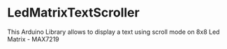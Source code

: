 # LedMatrixTextScroller
This Arduino Library allows to display a text using scroll mode on 8x8 Led Matrix - MAX7219 
